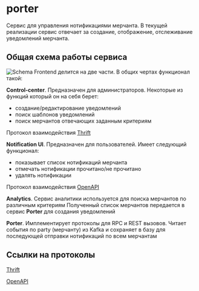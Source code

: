# porter
Сервис для управления нотификациями мерчанта.
В текущей реализации сервис отвечает за создание, отображение, отслеживание уведомлений мерчанта.

## Общая схема работы сервиса
![Schema](doc/service-schema.jpg)
Frontend делится на две части. В общих чертах функционал такой:

**Control-center**. Предназначен для администраторов. Некоторые из функций который он на себя берет:
- создание/редактирование уведомлений
- поиск шаблонов уведомлений
- поиск мерчантов отвечающих заданным критериям

Протокол взаимодействия [Thrift](https://github.com/valitydev/notification-proto)

**Notification UI**. Предназначен для пользователей. Имеет следующий функционал:
- показывает список нотификаций мерчанта
- отмечать нотификации прочитано/не прочитано
- удалять нотификации

Протокол взаимодействия [OpenAPI](https://github.com/valitydev/swag-notification)

**Analytics**. Сервис аналитики используется для поиска мерчантов по различным критериям
Полученный список мерчантов передается в сервис **Porter** для создания уведомлений

**Porter**. Имплементирует протоколы для RPC и REST вызовов.
Читает события по party (мерчанту) из Kafka и сохраняет в базу для последующей отправки нотификаций по всем мерчантам

## Ссылки на протоколы
[Thrift](https://github.com/valitydev/notification-proto)

[OpenAPI](https://github.com/valitydev/swag-notification)
